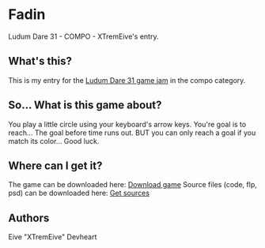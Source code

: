 # Fadin

Ludum Dare 31 - COMPO - XTremEive's entry.

## What's this?

This is my entry for the [Ludum Dare 31 game jam](http://ludumdare.com/compo) in the compo category.

## So... What is this game about?

You play a little circle using your keyboard's arrow keys.
You're goal is to reach... The goal before time runs out.
BUT you can only reach a goal if you match its color... Good luck.

## Where can I get it?

The game can be downloaded here: [Download game](http://keenao.com/ludumdare31/fadin.zip)
Source files (code, flp, psd) can be downloaded here: [Get sources](https://github.com/XTremEive/Fadin)

## Authors

Eive "XTremEive" Devheart
